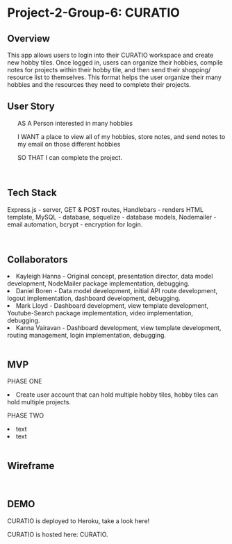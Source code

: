 # Project-2-Group-6: CURATIO

## Overview
This app allows users to login into their CURATIO workspace and create new hobby tiles. Once logged in, users can organize their hobbies, compile notes for projects within their hobby tile, and then send their shopping/ resource list to themselves. This format helps the user organize their many hobbies and the resources they need to complete their projects.

## User Story
<ul>AS A Person interested in many hobbies</ul>
<ul>I WANT a place to view all of my hobbies, store notes, and send notes to my email on those different hobbies</ul>
<ul>SO THAT I can complete the project.</ul>

<br>

## Tech Stack
Express.js - server, GET & POST routes,
Handlebars - renders HTML template,
MySQL - database,
sequelize - database models,
Nodemailer - email automation,
bcrypt - encryption for login.

<br>

## Collaborators
<li>Kayleigh Hanna - Original concept, presentation director, data model development, NodeMailer package implementation, debugging.</li>
<li>Daniel Boren - Data model development, initial API route development, logout implementation, dashboard development, debugging.</li>
<li>Mark Lloyd - Dashboard development, view template development, Youtube-Search package implementation, video implementation, debugging.</li>
<li>Kanna Vairavan - Dashboard development, view template development, routing management, login implementation, debugging.</li>

<br>

## MVP

PHASE ONE

<li>Create user account that can hold multiple hobby tiles, hobby tiles can hold multiple projects.</li>

PHASE TWO

<li>text</li>
<li>text</li>

<br>

## Wireframe

<br>

## DEMO
CURATIO is deployed to Heroku, take a look here!

CURATIO is hosted here: CURATIO.